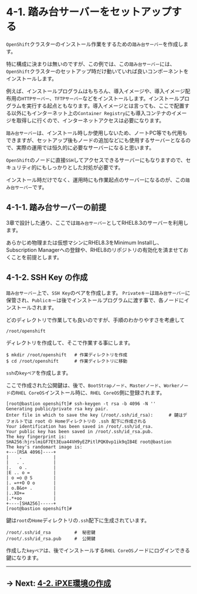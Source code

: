 # 4-1. 踏み台サーバーをセットアップする

`OpenShift`クラスターのインストール作業をするための`踏み台サーバー`を作成します。

特に構成に決まりは無いのですが、この例では、この`踏み台サーバー`には、`OpenShift`クラスターのセットアップ時だけ動いていれば良いコンポーネントをインストールします。

例えば、インストールプログラムはもちろん、導入イメージや、導入イメージ配布用の`HTTPサーバー`、`TFTPサーバー`などをインストールします。インストールプログラムを実行する起点ともなります。導入イメージとは言っても、ここで配置する以外にもインターネット上の`Container Registry`にも導入コンテナのイメージを取得しに行くので、インターネットアクセスは必要になります。

`踏み台サーバー`は、インストール時しか使用しないため、ノートPC等でも代用もできますが、セットアップ後もノードの追加などにも使用するサーバーとなるので、実際の運用では恒久的に必要なサーバーになると思います。

`OpenShift`のノードに直接`SSH`してアクセスできるサーバーにもなりますので、セキュリティ的にもしっかりとした対処が必要です。

インストール時だけでなく、運用時にも作業起点のサーバーになるのが、この`踏み台サーバー`です。

## 4-1-1. 踏み台サーバーの前提

3章で設計した通り、ここでは`踏み台サーバー`としてRHEL8.3のサーバーを利用します。

あらかじめ物理または仮想マシンにRHEL8.3をMinimum Installし、Subscription Managerへの登録や、RHEL8のリポジトリの有効化を済ませておくことを前提とします。

## 4-1-2. SSH Key の作成
`踏み台サーバー`上で、`SSH Key`のペアを作成します。
`Privateキー`は`踏み台サーバー`に保管され、`Publicキー`は後でインストールプログラムに渡す事で、各ノードにインストールされます。

どのディレクトリで作業しても良いのですが、手順のわかりやすさを考慮して

`/root/openshift`

ディレクトリを作成して、そこで作業する事にします。

```
$ mkdir /root/openshift   # 作業ディレクトリを作成
$ cd /root/openshift      # 作業ディレクトリに移動
```

`ssh`の`keyペア`を作成します。

ここで作成された公開鍵は、後で、`BootStrapノード`、`Masterノード`、`Workerノード`の`RHEL CoreOS`インストール時に、`RHEL CoreOS`側に登録されます。

```
[root@bastion openshift]# ssh-keygen -t rsa -b 4096 -N '' 
Generating public/private rsa key pair.
Enter file in which to save the key (/root/.ssh/id_rsa):      # 鍵はデフォルトでは root の Homeディレクトリの .ssh 配下に作成される
Your identification has been saved in /root/.ssh/id_rsa.
Your public key has been saved in /root/.ssh/id_rsa.pub.
The key fingerprint is:
SHA256:hjrslmiGF7Et3Eua44VH9yEZPitlPQK0vp1ik9qIB4E root@bastion
The key's randomart image is:
+---[RSA 4096]----+
|    .            |
|   . .           |
|.   o .          |
|E .. o =         |
| o =o @ S        |
|. =++O O o       |
| o.B&o+ .        |
|..XO+=           |
|.*+oo            |
+----[SHA256]-----+
[root@bastion openshift]#
```

鍵は`root`の`Home`ディレクトリの`.ssh`配下に生成されています。

```
/root/.ssh/id_rsa         #  秘密鍵
/root/.ssh/id_rsa.pub     #  公開鍵
```

作成した`keyペア`は、後でインストールする`RHEL CoreOS`ノードにログインできる鍵になります。

---

## → Next: [4-2. iPXE環境の作成](2.iPXE環境の作成.md)